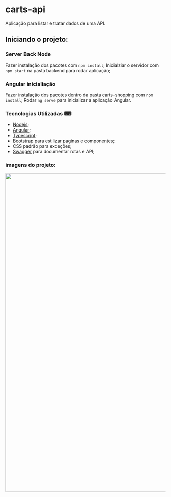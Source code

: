 # carts-api
Aplicação para listar e tratar dados de uma API.

## Iniciando o projeto:

### Server Back Node

Fazer instalação dos pacotes com `npm install`;
Inicialziar o servidor com `npm start` na pasta backend para rodar aplicação; 

### Angular inicialiação

Fazer instalação dos pacotes dentro da pasta carts-shopping com `npm install`;
Rodar `ng serve` para inicializar a aplicação Angular. 

### Tecnologias Utilizadas ⌨

 - [Nodejs](https://nodejs.org/en);
 - [Angular](https://angular.io/docs);
 - [Typescript](https://www.typescriptlang.org/);
 - [Bootstrap](https://getbootstrap.com/docs/5.0/components/buttons/) para estilizar paginas e componentes;
 - CSS padrão para exceções;
 - [Swagger](https://swagger.io/specification/v3/) para documentar rotas e API;


### imagens do projeto: 

<div align="center"> 
  <img src="https://user-images.githubusercontent.com/18035852/236470583-e7ce59f0-2597-4fe5-b692-2a790dda1339.png" width="1000px"/>
</div>

